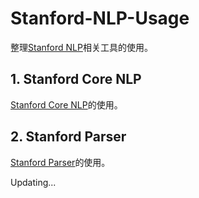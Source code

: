 # Stanford-NLP-Usage

整理[Stanford NLP](https://nlp.stanford.edu/software/)相关工具的使用。

## 1. Stanford Core NLP

[Stanford Core NLP](https://github.com/liu-nlper/Stanford-NLP-Usage/tree/master/CoreNLP)的使用。

## 2. Stanford Parser

[Stanford Parser](https://github.com/liu-nlper/Stanford-NLP-Usage/tree/master/Parser)的使用。

Updating...
